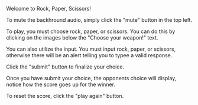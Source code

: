 Welcome to Rock, Paper, Scissors!

To mute the backhround audio, simply click the "mute" button in the top left.

To play, you must choose rock, paper, or scissors. You can do this by clicking
on the images below the "Choose your weapon!" text.

You can also utilize the input. You must input rock, paper, or scissors, otherwise there will be an alert telling you to typee a valid response.

Click the "submit" button to finalize your choice.

Once you have submit your choice, the opponents choice will display, notice how the score goes up for the winner.

To reset the score, click the "play again" button.